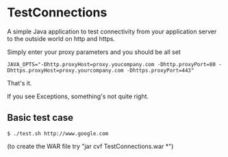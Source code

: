# TestConnections
A simple Java application to test connectivity from your application server to the outside world on http and https.

Simply enter your proxy parameters and you should be all set

```
JAVA_OPTS="-Dhttp.proxyHost=proxy.youcompany.com -Dhttp.proxyPort=80 -Dhttps.proxyHost=proxy.yourcompany.com -Dhttps.proxyPort=443"
```  

That's it.  

If you see Exceptions, something's not quite right.

## Basic test case

```
$ ./test.sh http://www.google.com
```

(to create the WAR file try "jar cvf TestConnections.war *")
